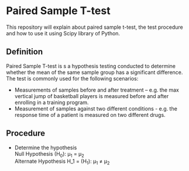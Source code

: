 # Paired Sample T-test
This repository will explain about paired sample t-test, the test procedure and how to use it using Scipy library of Python.

## Definition
Paired Sample T-test is s a hypothesis testing conducted to determine whether the mean of the same sample group has a significant difference. The test is commonly used for the following scenarios:
* Measurements of samples before and after treatment – e.g. the max vertical jump of basketball players is measured before and after enrolling in a training program.
* Measurement of samples against two different conditions - e.g. the response time of a patient is measured on two different drugs.

## Procedure
* Determine the hypothesis <br>
  Null Hypothesis (H<sub>0</sub>):  &mu;<sub>1</sub> = &mu;<sub>2</sub> <br>
  Alternate Hypothesis H_1 =  (H<sub>1</sub>):  &mu;<sub>1</sub> &#8800; &mu;<sub>2</sub> <br>
